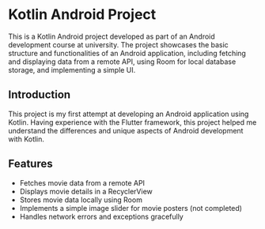 # Kotlin Android Project
This is a Kotlin Android project developed as part of an Android development course at university. The project showcases the basic structure and functionalities of an Android application, including fetching and displaying data from a remote API, using Room for local database storage, and implementing a simple UI.

## Introduction
This project is my first attempt at developing an Android application using Kotlin. Having experience with the Flutter framework, this project helped me understand the differences and unique aspects of Android development with Kotlin.

## Features
- Fetches movie data from a remote API
- Displays movie details in a RecyclerView
- Stores movie data locally using Room
- Implements a simple image slider for movie posters (not completed)
- Handles network errors and exceptions gracefully
